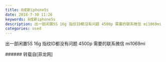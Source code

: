 ```yaml
---
title: 8成新iphone5s
date: 2018-7-30 11:26
keywords: 8成新iphone5s
description: 出一部闲置5S 16g 指纹ID都没有问题 4500p 需要的联系微信 mi1069mi
categories: used
---
```

<td class="t_f" id="postmessage_1570479">

出一部闲置5S 16g 指纹ID都没有问题 4500p 需要的联系微信 mi1069mi<br/>
</td>
###### 转载自[菲龙网]
